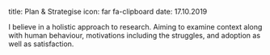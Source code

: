 title: Plan & Strategise
icon: far fa-clipboard
date: 17.10.2019

I believe in a holistic approach to research. Aiming to examine context along with human behaviour,  motivations including the struggles, and adoption as well as satisfaction.
